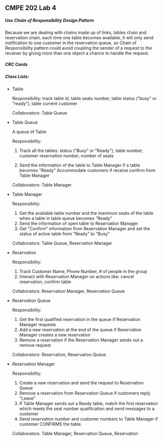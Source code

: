 ## CMPE 202 Lab 4

##### Use Chain of Responsibility Design Pattern

Because we are dealing with chains made up of links, tables chain and reservation chain, each time one table becomes available, it will only send notification to one customer in the reservation queue, so Chain of Responsibility pattern could avoid coupling the sender of a request to the receiver by giving more than one object a chance to handle the request.

##### CRC Cards

##### Class Lists:

- Table

  Responsibility: track table id, table seats number, table status ("busy" or "ready"), table current customer

  Collaborators: Table Queue

- Table Queue

  A queue of Table

  Responsibility:

  1. Track all the tables: status ("Busy" or "Ready"), table number, customer reservation number, number of seats

  	2. Send the information of the table to Table Manager if a table becomes "Ready"
  	Accommodate customers if receive confirm from Table Manager

  Collaborators: Table Manager

- Table Manager

  Responsiblity:

  1. Get the available table number and the maximum seats of the table when a table in table queue becomes "Ready"
  2. Send the information of open table to Reservation Manager
  3. Get "Confirm" information from Reservation Manager and set the status of active table from "Ready" to "Busy"

  Collaborators: Table Queue, Reservation Manager

- Reservation

  Responsibility:

  1. Track Customer Name, Phone Number, # of people in the group
  2. Interact with Reservation Manager on actions like: cancel reservation, confirm table

  Collaborators: Reservation Manager, Reservation Queue

- Reservation Queue

  Responsibility:

  1. Get the first qualified reservation in the queue if Reservation Manager requests
  2. Add a new reservation at the end of the queue if Reservation Manager creates a new reservation
  3. Remove a reservation if the Reservation Manager sends out a remove request

  Collaborators: Reservation, Reservation Queue

- Reservation Manager

  Responsibility:

  1. Create a new reservation and send the request to Reservation Queue
  2. Remove a reservation from Reservation Queue if customers reply "Leave"
  3. If Table Manager sends out a Ready table, match the first reservation which meets the seat number qualification and send messages to a customer
  4. Send reservation number and customer numbers to Table Manager if customer CONFIRMS the table.

  Collaborators: Table Manager, Reservation Queue, Reservation



